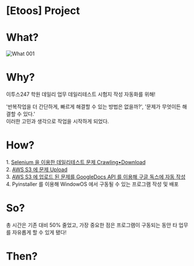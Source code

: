 # [Etoos] Project

<h1> What? </h1>

![What 001](https://user-images.githubusercontent.com/81538994/145347757-b85e918a-8ea4-4deb-bb11-bdbc7e3543b2.jpeg)

<h1> Why? </h1>
이투스247 학원 데일리 업무 데일리테스트 시험지 작성 자동화를 위해!
<p>
<p>
'반복작업을 더 간단하게, 빠르게 해결할 수 있는 방법은 없을까?', '문제가 무엇이든 해결할 수 있다.' 
<br>
이러한 고민과 생각으로 작업을 시작하게 되었다. 

<h1> How? </h1>
<p>
1. 
<a href = "https://velog.io/@jaythomas/ETOOS-Selenium-%EA%B3%BC-%ED%95%A8%EA%BB%98%EB%9D%BC%EB%A9%B4"> 
Selenium 을 이용한 데일리테스트 문제 Crawling•Download </a>
<br>
2. 
<a href = "https://velog.io/@jaythomas/ETOOS-Selenium-AWS-%EC%9C%BC%EB%A1%9C-%EC%9D%BC-%EC%95%88%ED%95%98%EA%B8%B0-%EB%A7%88%EB%AC%B4%EB%A6%AC">
AWS S3 에 문제 Upload </a>
<br>
3. 
<a href = "https://velog.io/@jaythomas/Google-API-Google-Docs-API-%EB%A1%9C-%EB%AC%B8%EC%84%9C-%EC%9E%91%EC%84%B1%ED%95%98%EA%B8%B0">
AWS S3 에 업로드 된 문제를 GoogleDocs API 를 이용해 구글 독스에 자동 작성 </a>
<br>
4. Pyinstaller 를 이용해 WindowOS 에서 구동될 수 있는 프로그램 작성 및 배포
<p>

<h1> So? </h1>

총 시간은 기존 대비 50% 줄었고, 가장 중요한 점은 프로그램이 구동되는 동안 타 업무를 자유롭게 할 수 있게 됐다!

<h1> Then? </h1>
